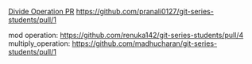 [Divide Operation PR](https://github.com/SindhujaKoduru89/git-series-students/pull/1#issue-533199872)
https://github.com/pranali0127/git-series-students/pull/1

mod operation: https://github.com/renuka142/git-series-students/pull/4
multiply_operation: https://github.com/madhucharan/git-series-students/pull/1
